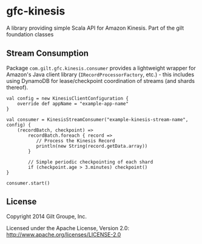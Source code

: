 gfc-kinesis
===========

A library providing simple Scala API for Amazon Kinesis. Part of the gilt foundation classes

## Stream Consumption

Package `com.gilt.gfc.kinesis.consumer` provides a lightweight wrapper for Amazon's Java client library (`IRecordProcessorFactory`, etc.) - this includes using DynamoDB for lease/checkpoint coordination of streams (and shards thereof).

    val config = new KinesisClientConfiguration {
        override def appName = "example-app-name"
    }

    val consumer = KinesisStreamConsumer("example-kinesis-stream-name", config) {
        (recordBatch, checkpoint) =>
            recordBatch.foreach { record =>
               // Process the Kinesis Record
               println(new String(record.getData.array))
            }

            // Simple periodic checkpointing of each shard
            if (checkpoint.age > 3.minutes) checkpoint()
    }

    consumer.start()


## License
Copyright 2014 Gilt Groupe, Inc.

Licensed under the Apache License, Version 2.0: http://www.apache.org/licenses/LICENSE-2.0
